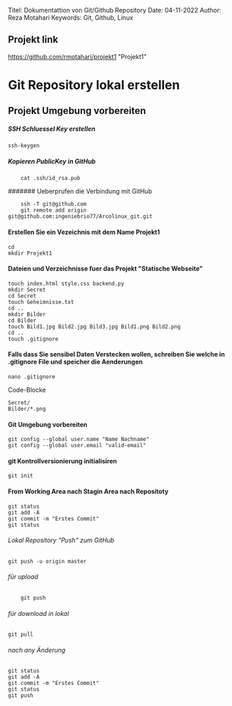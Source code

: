 

Titel:      Dokumentattion von Git/Github Repository
Date:       04-11-2022
Author:     Reza Motahari
Keywords:   Git, Github, Linux

## Projekt link
https://github.com/rmotahari/projekt1 "Projekt1"

# Git Repository lokal erstellen

## Projekt Umgebung vorbereiten

##### SSH Schluessel Key erstellen

	ssh-keygen

##### Kopieren PublicKey in GitHub
		
		cat .ssh/id_rsa.pub

####### Ueberprufen die Verbindung mit GitHub

		ssh -T git@github.com
		git remote add origin git@github.com:ingeniebrio77/Arcolinux_git.git
		

#### Erstellen Sie ein Vezeichnis mit dem Name Projekt1

    cd
    mkdir Projekt1

#### Dateien und Verzeichnisse fuer das Projekt "Statische Webseite"

    touch index.html style.css backend.py 
    mkdir Secret
    cd Secret
    touch Geheimnisse.txt
    cd ..
    mkdir Bilder
    cd Bilder
    touch Bild1.jpg Bild2.jpg Bild3.jpg Bild1.png Bild2.png
    cd ..
    touch .gitignore

#### Falls dass Sie sensibel Daten Verstecken wollen, schreiben Sie welche in .gitignore File und speicher die Aenderungen

    nano .gitignore

Code-Blocke

    Secret/
    Bilder/*.png

#### Git Umgebung vorbereiten

    git config --global user.name "Name Nachname"
    git config --global user.email "valid-email"

#### git Kontrollversionierung initialisiren

    git init

#### From Working Area nach Stagin Area nach Repositoty

    git status
    git add -A
    git commit -m "Erstes Commit"
    git status

###### Lokal Repository "Push" zum GitHub
    git push -u origin master

###### für upload 
        git push

######  für download in lokal 
	git pull

######  nach any Änderung 
    git status
    git add -A
    git commit -m "Erstes Commit"
    git status
    git push

#####    
    
